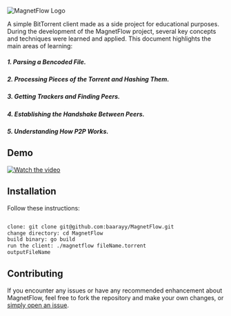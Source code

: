 ![MagnetFlow Logo](https://i.ibb.co/JnGbN6H/Untitled-design.jpg)

A simple BitTorrent client made as a side project for educational purposes.
During the development of the MagnetFlow project, several key concepts and techniques were learned and applied. This document highlights the main areas of learning:

##### 1. Parsing a Bencoded File.

##### 2. Processing Pieces of the Torrent and Hashing Them.

##### 3. Getting Trackers and Finding Peers.

##### 4. Establishing the Handshake Between Peers.

##### 5. Understanding How P2P Works.

## Demo 
[![Watch the video](https://i.ibb.co/rd2vz72/thumnail.png)](https://streamable.com/nowhoe)


## Installation

Follow these instructions:

```bash

clone: git clone git@github.com:baarayy/MagnetFlow.git
change directory: cd MagnetFlow
build binary: go build
run the client: ./magnetflow fileName.torrent
outputFileName
```

## Contributing

If you encounter any issues or have any recommended enhancement about MagnetFlow,
feel free to fork the repository and make your own changes, or [simply open an issue](https://github.com/baarayy/MagnetFlow/issues).
